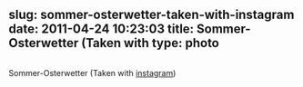 slug: sommer-osterwetter-taken-with-instagram
date: 2011-04-24 10:23:03
title: Sommer-Osterwetter (Taken with 
type: photo
---

<a href="http://instagr.am/p/DfLV2/"><img src="{{@asset.url swerner/tumblr/2011-04-24-sommer-osterwetter-taken-with-instagram-e76b4b6c88.jpeg}}" alt=""/></a>

Sommer-Osterwetter (Taken with [instagram](http://instagr.am))
